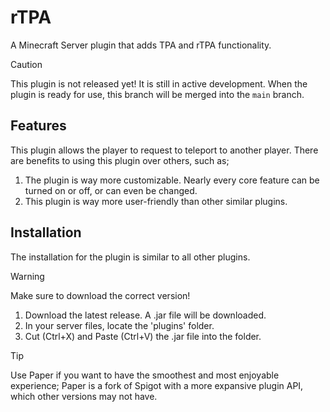 # rTPA
A Minecraft Server plugin that adds TPA and rTPA functionality.
> [!CAUTION]
> This plugin is not released yet! It is still in active development. When the plugin is ready for use, this branch will be merged into the `main` branch.

## Features

This plugin allows the player to request to teleport to another player. There are benefits to using this plugin over others, such as;
1. The plugin is way more customizable. Nearly every core feature can be turned on or off, or can even be changed.
2. This plugin is way more user-friendly than other similar plugins.

## Installation

The installation for the plugin is similar to all other plugins.

> [!WARNING]
> Make sure to download the correct version!

1. Download the latest release. A .jar file will be downloaded.
2. In your server files, locate the 'plugins' folder.
3. Cut (Ctrl+X) and Paste (Ctrl+V) the .jar file into the folder.

> [!TIP]
> Use Paper if you want to have the smoothest and most enjoyable experience; Paper is a fork of Spigot with a more expansive plugin API, which other versions may not have.

